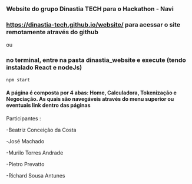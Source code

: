 ### Website do grupo Dinastia TECH para o Hackathon - Navi

### https://dinastia-tech.github.io/website/ para acessar o site remotamente através do github

ou

### no terminal, entre na pasta dinastia_website e execute (tendo instalado React e nodeJs)
```npm start ```

#### A página é composta por 4 abas: Home, Calculadora, Tokenização e Negociação. As quais são navegáveis através do menu superior ou eventuais link dentro das páginas 


Participantes :

-Beatriz Conceição da Costa

-José Machado

-Murilo Torres Andrade

-Pietro Prevatto

-Richard Sousa Antunes
